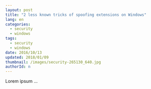 ```yaml
---
layout: post
title: "2 less known tricks of spoofing extensions on Windows"
lang: en
categories:
  - security
  - windows
tags:
  - security
  - windows
date: 2016/10/13
updated: 2018/01/09
thumbnail: /images/security-265130_640.jpg
authorId: n
---
```

Lorem ipsum ...
